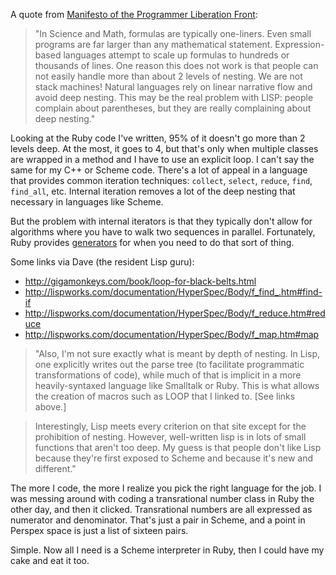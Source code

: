 <!--
title: Deep nesting and iteration
date: 12 May 2005
slug: deep-nesting
-->

A quote from [Manifesto of the Programmer Liberation Front][]:

> "In Science and Math, formulas are typically one-liners. Even small programs
> are far larger than any mathematical statement. Expression-based languages
> attempt to scale up formulas to hundreds or thousands of lines. One reason
> this does not work is that people can not easily handle more than about 2
> levels of nesting. We are not stack machines! Natural languages rely on linear
> narrative flow and avoid deep nesting. This may be the real problem with LISP:
> people complain about parentheses, but they are really complaining about deep
> nesting."

Looking at the Ruby code I've written, 95% of it doesn't go more than 2 levels
deep. At the most, it goes to 4, but that's only when multiple classes are
wrapped in a method and I have to use an explicit loop. I can't say the same for
my C++ or Scheme code. There's a lot of appeal in a language that provides
common iteration techniques: `collect`, `select`, `reduce`, `find`, `find_all`,
etc.  Internal iteration removes a lot of the deep nesting that necessary in
languages like Scheme.

But the problem with internal iterators is that they typically don't allow for
algorithms where you have to walk two sequences in parallel. Fortunately, Ruby
provides [generators][] for when you need to do that sort of thing.

Some links via Dave (the resident Lisp guru):

* <http://gigamonkeys.com/book/loop-for-black-belts.html>
* <http://lispworks.com/documentation/HyperSpec/Body/f_find_.htm#find-if>
* <http://lispworks.com/documentation/HyperSpec/Body/f_reduce.htm#reduce>
* <http://lispworks.com/documentation/HyperSpec/Body/f_map.htm#map>

> "Also, I'm not sure exactly what is meant by depth of nesting. In Lisp, one
> explicitly writes out the parse tree (to facilitate programmatic
> transformations of code), while much of that is implicit in a more
> heavily-syntaxed language like Smalltalk or Ruby. This is what allows the
> creation of macros such as LOOP that I linked to. [See links above.]

> Interestingly, Lisp meets every criterion on that site except for the
> prohibition of nesting. However, well-written lisp is in lots of small
> functions that aren't too deep. My guess is that people don't like Lisp
> because they're first exposed to Scheme and because it's new and different."

The more I code, the more I realize you pick the right language for the job. I
was messing around with coding a transrational number class in Ruby the other
day, and then it clicked. Transrational numbers are all expressed as numerator
and denominator. That's just a pair in Scheme, and a point in Perspex space is
just a list of sixteen pairs.

Simple. Now all I need is a Scheme interpreter in Ruby, then I could have my
cake and eat it too.

[Manifesto of the Programmer Liberation Front]: http://alarmingdevelopment.org/index.php?p=5 "Jonathan Edwards (Alarming Development): Manifest of the Programmer Liberation Front"
[generators]: http://onestepback.org/articles/same_fringe/ "Jim Weirich (one, step, back): The Same Fringe Problem"
